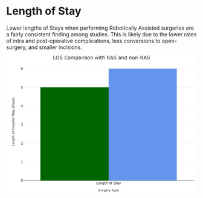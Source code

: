 # Length of Stay

Lower lengths of Stays when performing Robotically Assisted surgeries are a fairly consistent finding among studies. This is likely due to the lower rates of intra and post-operative complications, less conversions to open-surgery, and smaller incisions. 

![Alt text](/img/los.png)
